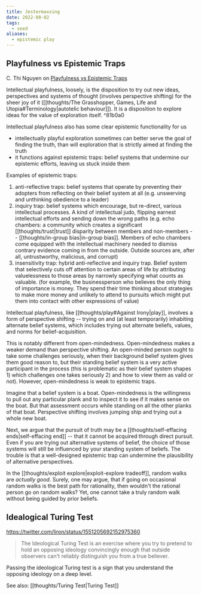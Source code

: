 ```yaml
---
title: Jestermaxxing
date: 2022-08-02
tags:
  - seed
aliases:
  - epistemic play
---
```


## Playfulness vs Epistemic Traps

C. Thi Nguyen on [Playfulness vs Epistemic Traps](https://philpapers.org/archive/NGUPVE.pdf)

Intellectual playfulness, loosely, is the disposition to try out new ideas, perspectives and systems of thought (involves perspective shifting) for the sheer joy of it ([[thoughts/The Grasshopper, Games, Life and Utopia#Terminology|autotelic behaviour]]). It is a disposition to explore ideas for the value of exploration itself. ^81b0a0

Intellectual playfulness also has some clear epistemic functionality for us

- intellectually playful exploration sometimes can better serve the goal of finding the truth, than will exploration that is strictly aimed at finding the truth
- it functions against epistemic traps: belief systems that undermine our epistemic efforts, leaving us stuck inside them

Examples of epistemic traps:

1. anti-reflective traps: belief systems that operate by preventing their adopters from reflecting on their belief system at all (e.g. unswerving and unthinking obedience to a leader)
2. inquiry trap: belief systems which encourage, but re-direct, various intellectual processes. A kind of intellectual judo, flipping earnest intellectual efforts and sending down the wrong paths (e.g. echo chambers: a community which creates a significant [[thoughts/trust|trust]] disparity between members and non-members -- [[thoughts/in-group bias|in-group bias]]. Members of echo chambers come equipped with the intellectual machinery needed to dismiss contrary evidence coming in from the outside. Outside sources are, after all, untrustworthy, malicious, and corrupt)
3. insensitivity trap: hybrid anti-reflective and inquiry trap. Belief system that selectively cuts off attention to certain areas of life by attributing valuelessness to those areas by narrowly specifying what counts as valuable. (for example, the businessperson who believes the only thing of importance is money. They spend their time thinking about strategies to make more money and unlikely to attend to pursuits which might put them into contact with other expressions of value)

Intellectual playfulness, like [[thoughts/play#Against Irony|play]], involves a form of perspective shifting -- trying on and (at least temporarily) inhabiting alternate belief systems, which includes trying out alternate beliefs, values, and norms for belief-acquisition.

This is notably different from open-mindedness. Open-mindedness makes a weaker demand than perspective shifting. An open-minded person ought to take some challenges seriously, when their background belief system gives them good reason to, but their standing belief system is a very active participant in the process (this is problematic as their belief system shapes 1) which challenges one takes seriously 2) and how to view them as valid or not). However, open-mindedness is weak to epistemic traps.

Imagine that a belief system is a boat. Open-mindedness is the willingness to pull out any particular plank and to inspect it to see if it makes sense on the boat. But that assessment occurs while standing on all the other planks of that boat. Perspective shifting involves jumping ship and trying out a whole new boat.

Next, we argue that the pursuit of truth may be a [[thoughts/self-effacing ends|self-effacing end]] -- that it cannot be acquired through direct pursuit. Even if you are trying out alternative systems of belief, the choice of those systems will still be influenced by your standing system of beliefs. The trouble is that a well-designed epistemic trap can undermine the plausibility of alternative perspectives.

In the [[thoughts/exploit explore|exploit-explore tradeoff]], random walks are _actually good_. Surely, one may argue, that if going on occasional random walks is the best path for rationality, then wouldn't the rational person go on random walks? Yet, one cannot take a truly random walk without being guided by prior beliefs.

## Idealogical Turing Test

https://twitter.com/liron/status/1551205692152975360

> The Ideological Turing Test is an exercise where you try to pretend to hold an opposing ideology convincingly enough that outside observers can't reliably distinguish you from a true believer.

Passing the ideological Turing test is a sign that you understand the opposing ideology on a deep level.

See also: [[thoughts/Turing Test|Turing Test]]
